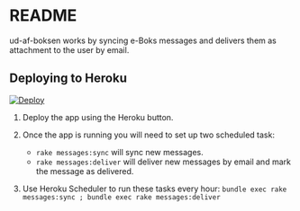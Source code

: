 # README

ud-af-boksen works by syncing e-Boks messages and delivers them as attachment to the user by email.

## Deploying to Heroku

[![Deploy](https://www.herokucdn.com/deploy/button.svg)](https://heroku.com/deploy?template=https://github.com/askehansen/udafboksen)

1. Deploy the app using the Heroku button.

2. Once the app is running you will need to set up two scheduled task:
   * `rake messages:sync` will sync new messages.
   * `rake messages:deliver` will deliver new messages by email and mark the message as delivered.

3. Use Heroku Scheduler to run these tasks every hour: `bundle exec rake messages:sync ; bundle exec rake messages:deliver`
